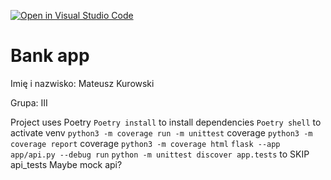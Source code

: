[![Open in Visual Studio Code](https://classroom.github.com/assets/open-in-vscode-718a45dd9cf7e7f842a935f5ebbe5719a5e09af4491e668f4dbf3b35d5cca122.svg)](https://classroom.github.com/online_ide?assignment_repo_id=12305625&assignment_repo_type=AssignmentRepo)

# Bank app

Imię i nazwisko: Mateusz Kurowski

Grupa: III

Project uses Poetry
`Poetry install` to install dependencies
`Poetry shell` to activate venv
`python3 -m coverage run -m unittest` coverage
`python3 -m coverage report` coverage
`python3 -m coverage html`
`flask --app app/api.py --debug run`
`python -m unittest discover app.tests` to SKIP api_tests
Maybe mock api?
